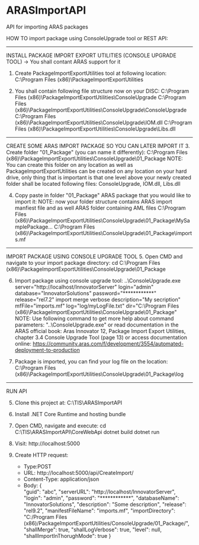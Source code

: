 # ARASImportAPI
API for importing ARAS packages


HOW TO import package using ConsoleUpgrade tool or REST API:
________________________________________________________________
INSTALL PACKAGE IMPORT EXPORT UTILITIES (CONSOLE UPGRADE TOOL) -> You shall contant ARAS support for it
1. Create PackageImportExportUtilities tool at following location:
	C:\Program Files (x86)\PackageImportExportUtilities

2. You shall contain following file structure now on your DISC:
	C:\Program Files (x86)\PackageImportExportUtilities\ConsoleUpgrade
	C:\Program Files (x86)\PackageImportExportUtilities\ConsoleUpgrade\ConsoleUpgrade
	C:\Program Files (x86)\PackageImportExportUtilities\ConsoleUpgrade\IOM.dll
	C:\Program Files (x86)\PackageImportExportUtilities\ConsoleUpgrade\Libs.dll

________________________________________________________________
CREATE SOME ARAS IMPORT PACKAGE SO YOU CAN LATER IMPORT IT
3. Create folder "01_Package" (you can name it differently):
	C:\Program Files (x86)\PackageImportExportUtilities\ConsoleUpgrade\01_Package
	NOTE: You can create this folder on any location as well as PackageImportExportUtilities can be created on any location on your hard drive,
		  only thing that is important is that one level above your newly created folder shall be located following files: ConsoleUpgrade, IOM.dll, Libs.dll

4. Copy paste in folder "01_Package" ARAS package that you would like to import it:
	NOTE: now your folder structure contains ARAS import manfiest file and as well ARAS folder containing AML files
	C:\Program Files (x86)\PackageImportExportUtilities\ConsoleUpgrade\01_Package\MySamplePackage\...
	C:\Program Files (x86)\PackageImportExportUtilities\ConsoleUpgrade\01_Package\imports.mf

________________________________________________________________
IMPORT PACKAGE USING CONSOLE UPGRADE TOOL
5. Open CMD and navigate to your import package directory:
cd C:\Program Files (x86)\PackageImportExportUtilities\ConsoleUpgrade\01_Package

6. Import package using console upgrade tool:
..\ConsoleUpgrade.exe server="http://localhost/InnovatorServer" login="admin" database="InnovatorSolutions" password="************" release="rel7.2" import merge verbose description="My secription" mfFile="imports.mf" log="log/myLogFile.txt" dir="C:\Program Files (x86)\PackageImportExportUtilities\ConsoleUpgrade\01_Package\"
NOTE: Use following command to get more help about command parameters: "..\ConsoleUpgrade.exe" 
	  or read documentation in the ARAS official book: Aras Innovator 12, Package Import Export Utilities, chapter 3.4 Console Upgrade Tool (page 13)
	  or access documentation online: https://community.aras.com/f/development/3554/automated-deployment-to-production

7. Package is imported, you can find your log file on the location: C:\Program Files (x86)\PackageImportExportUtilities\ConsoleUpgrade\01_Package\log

________________________________________________________________
RUN API

5. Clone this project at: C:\TIS\ARASImportAPI

6. Install .NET Core Runtime and hosting bundle

7. Open CMD, navigate and execute:
cd C:\TIS\ARASImportAPI\CoreWebApi
dotnet build
dotnet run

8. Visit: http://localhost:5000

9. Create HTTP request:
	* Type:POST
	* URL: http://localhost:5000/api/CreateImport/
	* Content-Type: application/json
	* Body:
	{	
    "guid": "abc",
	"serverURL": "http://localhost/InnovatorServer",
	"login": "admin",
	"password": "************",
	"databaseName": "InnovatorSolutions",
	"description": "Some description",
	"release": "rel9.2",
	"manifestFileName": "imports.mf",
	"importDirectory": "C:/Program Files (x86)/PackageImportExportUtilities/ConsoleUpgrade/01_Package/",
	"shallMerge": true,
	"shallLogVerbose": true,
	"level": null,
	"shallImportInThorughMode": true
    }
